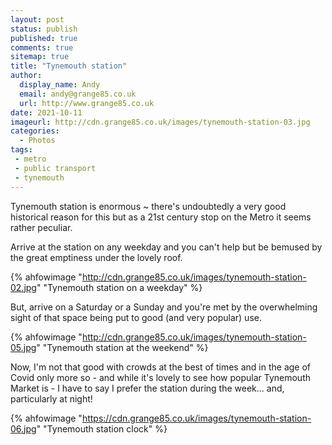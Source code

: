 ```yaml
---
layout: post
status: publish
published: true 
comments: true
sitemap: true
title: "Tynemouth station"
author:
  display_name: Andy
  email: andy@grange85.co.uk
  url: http://www.grange85.co.uk
date: 2021-10-11
imageurl: http://cdn.grange85.co.uk/images/tynemouth-station-03.jpg
categories:
  - Photos
tags:
 - metro
 - public transport
 - tynemouth
---
```

Tynemouth station is enormous ~ there's undoubtedly a very good historical reason for this but as a 21st century stop on the Metro it seems rather peculiar.

Arrive at the station on any weekday and you can't help but be bemused by the great emptiness under the lovely roof.

{% ahfowimage "http://cdn.grange85.co.uk/images/tynemouth-station-02.jpg" "Tynemouth station on a weekday" %}

But, arrive on a Saturday or a Sunday and you're met by the overwhelming sight of that space being put to good (and very popular) use.

{% ahfowimage "http://cdn.grange85.co.uk/images/tynemouth-station-05.jpg" "Tynemouth station at the weekend" %}

Now, I'm not that good with crowds at the best of times and in the age of Covid only more so - and while it's lovely to see how popular Tynemouth Market is - I have to say I prefer the station during the week... and, particularly at night!

{% ahfowimage "https://cdn.grange85.co.uk/images/tynemouth-station-06.jpg" "Tynemouth station clock" %}
